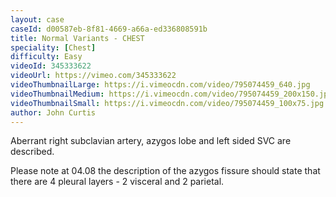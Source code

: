 ```yaml
---
layout: case
caseId: d00587eb-8f81-4669-a66a-ed336808591b
title: Normal Variants - CHEST
speciality: [Chest]
difficulty: Easy
videoId: 345333622
videoUrl: https://vimeo.com/345333622
videoThumbnailLarge: https://i.vimeocdn.com/video/795074459_640.jpg
videoThumbnailMedium: https://i.vimeocdn.com/video/795074459_200x150.jpg
videoThumbnailSmall: https://i.vimeocdn.com/video/795074459_100x75.jpg
author: John Curtis
---
```


Aberrant right subclavian artery, azygos lobe and left sided SVC are described.

Please note at 04.08 the description of the azygos fissure should state that there are 4 pleural layers - 2 visceral and 2 parietal.